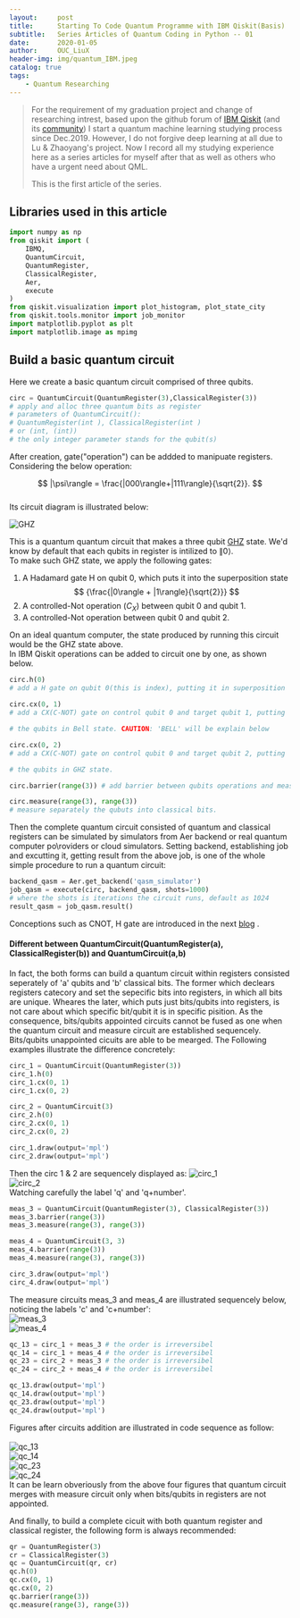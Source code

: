 ```yaml
---
layout:     post
title:      Starting To Code Quantum Programme with IBM Qiskit(Basis)
subtitle:   Series Articles of Quantum Coding in Python -- 01
date:       2020-01-05
author:     OUC_LiuX
header-img: img/quantum_IBM.jpeg
catalog: true
tags:
    - Quantum Researching
---
```


<head>
    <script src="https://cdn.mathjax.org/mathjax/latest/MathJax.js?config=TeX-AMS-MML_HTMLorMML" type="text/javascript"></script>
    <script type="text/x-mathjax-config">
        MathJax.Hub.Config({
            tex2jax: {
            skipTags: ['script', 'noscript', 'style', 'textarea', 'pre'],
            inlineMath: [['$','$']]
            }
        });
    </script>
</head>

> For the requirement of my graduation project and change of researching intrest, based upon the github forum of [IBM Qiskit](https://github.com/OUCliuxiang/qiskit-iqx-tutorials/blob/63f6d52747716d90c8f43eb16d110bcdd39dda05/qiskit) (and its [community](https://github.com/OUCliuxiang/qiskit-community-tutorials)) I start a quantum machine learning studying process since Dec.2019. However, I do not forgive deep learning at all due to Lu & Zhaoyang's project. Now I record all my studying experience here as a series articles for myself after that as well as others who have a urgent need about QML.
> 
> This is the first article of the series.

## Libraries used in this article
```python
import numpy as np  
from qiskit import (  
    IBMQ,  
    QuantumCircuit,  
    QuantumRegister,  
    ClassicalRegister,   
    Aer,  
    execute  
)  
from qiskit.visualization import plot_histogram, plot_state_city  
from qiskit.tools.monitor import job_monitor  
import matplotlib.pyplot as plt    
import matplotlib.image as mpimg  
```  

## Build a basic quantum circuit  
Here we create a basic quantum circuit comprised of three qubits.
```python
circ = QuantumCircuit(QuantumRegister(3),ClassicalRegister(3))  
# apply and alloc three quantum bits as register     
# parameters of QuantumCircuit():     
# QuantumRegister(int ), ClassicalRegister(int )     
# or (int, (int))     
# the only integer parameter stands for the qubit(s)    
```  

After creation, gate("operation") can be addded to manipuate registers. Considering the below operation:

$$
|\psi\rangle = \frac{|000\rangle+|111\rangle}{\sqrt{2}}.
$$  
Its circuit diagram is illustrated below:

![GHZ](https://github.com/OUCliuxiang/OUCliuxiang.github.io/tree/master/img/quantum_GHZ.png)

This is a quantum quantum circuit that makes a three qubit [GHZ](https://en.wikipedia.org/wiki/Greenberger%E2%80%93Horne%E2%80%93Zeilinger_state) state.  We'd know by default that each qubits in register is intilized to 
$\|0\rangle$.  
To make such GHZ state, we apply the following gates:  
1. A Hadamard gate H on qubit 0, which puts it into the superposition state 
   $$
   {\frac{|0\rangle + |1\rangle}{\sqrt{2}}}
   $$ 
2. A controlled-Not operation $\left(C_X\right)$ between qubit 0 and qubit 1.
3. A controlled-Not operation between qubit 0 and qubit 2.

On an ideal quantum computer, the state produced by running this circuit would be the GHZ state above.  
In IBM Qiskit operations can be added to circuit one by one, as shown below.

~~~python
circ.h(0)   
# add a H gate on qubit 0(this is index), putting it in superposition   
 
circ.cx(0, 1)   
# add a CX(C-NOT) gate on control qubit 0 and target qubit 1, putting    

# the qubits in Bell state. CAUTION: 'BELL' will be explain below   

circ.cx(0, 2)  
# add a CX(C-NOT) gate on control qubit 0 and target qubit 2, putting   

# the qubits in GHZ state.  

circ.barrier(range(3)) # add barrier between qubits operations and measures   

circ.measure(range(3), range(3)) 
# measure separately the qubuts into classical bits.   

~~~   
Then the complete quantum circuit consisted of quantum and classical registers can be simulated by simulators from Aer backend or real quantum computer po\roviders or cloud simulators. Setting backend, establishing job and excutting it, getting result from the above job, is one of the whole simple procedure to run a quantum circuit: <br>  
```python
backend_qasm = Aer.get_backend('qasm_simulator')  
job_qasm = execute(circ, backend_qasm, shots=1000)  
# where the shots is iterations the circuit runs, default as 1024  
result_qasm = job_qasm.result() 
```
Conceptions such as CNOT, H gate are introduced in the next [blog](./2020-01-06-Some%20Basic%20Concepts%20in%20Quantum%20State.md)
. 
  
#### Different between QuantumCircuit(QuantumRegister(a), ClassicalRegister(b)) and QuantumCircuit(a,b)  
In fact, the both forms can build a quantum circuit within registers consisted seperately of 'a' qubits and 'b' classical bits. The former which declears registers catecory and set the sepecific bits into registers, in which all bits are unique. Wheares the later, which puts just bits/qubits into registers, is not care about which specific bit/qubit it is in specific pisition. As the consequence, bits/qubits appointed circuits cannot be fused as one when the quantum circuit and measure circuit are established sequencely. Bits/qubits unappointed cicuits are able to be mearged. The Following examples illustrate the difference concretely: <br>  
```python
circ_1 = QuantumCircuit(QuantumRegister(3))
circ_1.h(0)
circ_1.cx(0, 1)
circ_1.cx(0, 2)

circ_2 = QuantumCircuit(3)
circ_2.h(0)
circ_2.cx(0, 1)
circ_2.cx(0, 2)

circ_1.draw(output='mpl')
circ_2.draw(output='mpl')
```  
Then the circ 1 & 2 are sequencely displayed as: 
![circ_1](https://raw.githubusercontent.com/OUCliuxiang/OUCliuxiang.github.io/master/img/qiskit_circ_1.png)  
![circ_2](https://raw.githubusercontent.com/OUCliuxiang/OUCliuxiang.github.io/master/img/qiskit_circ_2.png)  
Watching carefully the label 'q' and 'q+number'.<br>  

```python
meas_3 = QuantumCircuit(QuantumRegister(3), ClassicalRegister(3))
meas_3.barrier(range(3))  
meas_3.measure(range(3), range(3))  

meas_4 = QuantumCircuit(3, 3)  
meas_4.barrier(range(3))  
meas_4.measure(range(3), range(3))  

circ_3.draw(output='mpl')  
circ_4.draw(output='mpl')  
```  
The measure circuits meas_3 and meas_4 are illustrated sequencely below, noticing the labels 'c' and 'c+number':   
![meas_3](https://github.com/OUCliuxiang/OUCliuxiang.github.io/tree/master/img/qiskit_meas_3.png)   
![meas_4](https://github.com/OUCliuxiang/OUCliuxiang.github.io/tree/master/img/qiskit_meas_4.png)  

```python
qc_13 = circ_1 + meas_3 # the order is irreversibel  
qc_14 = circ_1 + meas_4 # the order is irreversibel  
qc_23 = circ_2 + meas_3 # the order is irreversibel  
qc_24 = circ_2 + meas_4 # the order is irreversibel 

qc_13.draw(output='mpl')
qc_14.draw(output='mpl')
qc_23.draw(output='mpl')
qc_24.draw(output='mpl')
```  
Figures after circuits addition are illustrated in code sequence as follow:<br>  
![qc_13]([../img](https://github.com/OUCliuxiang/OUCliuxiang.github.io/tree/master/img)/qiskit_qc_13.png)  
![qc_14]([../img](https://github.com/OUCliuxiang/OUCliuxiang.github.io/tree/master/img)/qiskit_qc_14.png)  
![qc_23]([../img](https://github.com/OUCliuxiang/OUCliuxiang.github.io/tree/master/img)/qiskit_qc_23.png)  
![qc_24]([../img](https://github.com/OUCliuxiang/OUCliuxiang.github.io/tree/master/img)/qiskit_qc_24.png)  
It can be learn obveriously from the above four figures that quantum circuit merges with measure circuit only when bits/qubits in registers are not appointed.  <br>  

And finally, to build a complete cicuit with both quantum register and classical register, the following form is always recommended: <br>  
```python 
qr = QuantumRegister(3)
cr = ClassicalRegister(3)
qc = QuantumCircuit(qr, cr)
qc.h(0)
qc.cx(0, 1)
qc.cx(0, 2)
qc.barrier(range(3))
qc.measure(range(3), range(3))
```

